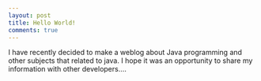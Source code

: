 ```yaml
---
layout: post
title: Hello World!
comments: true
---
```


I have recently decided to make a weblog about Java programming and other subjects that related to java. I hope it was an opportunity to share my information with other developers.…
